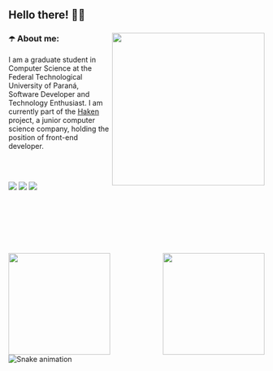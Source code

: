 ## Hello there! 👋🏽

<div>
<a href="https://ibb.co/4SMnQJq"><img height="300px" src="https://i.ibb.co/QHn35Xg/Innovation-amico.png" alt="" border="0" align="right"></a>

### ☂️ About me:

<p align="left">
I am a graduate student in Computer Science at the Federal Technological University of Paraná, Software Developer and Technology Enthusiast. I am currently part of the <a href="https://www.haken.com.br/" target="_blank">Haken</a> project, a junior computer science company, holding the position of front-end developer.</p>
</div>

<br>
<br>

<a href="https://www.youtube.com/channel/UC4Z_x4OrnjZ-G3INqrq-YWA" target="_blank"><img src="https://img.shields.io/badge/YouTube-FF0000?style=for-the-badge&logo=youtube&logoColor=white" target="_blank"></a>
<a href="https://www.instagram.com/_vitorhugomr/" target="_blank"><img src="https://img.shields.io/badge/-Instagram-%23E4405F?style=for-the-badge&logo=instagram&logoColor=white" target="_blank"></a>
<a href="https://www.linkedin.com/in/vitorhugomrtecno/" target="_blank"><img src="https://img.shields.io/badge/-LinkedIn-%230077B5?style=for-the-badge&logo=linkedin&logoColor=white" target="_blank"></a>

<br>
<br>

#

<br>
<br>

<img height="200px" align="left" src="https://github-readme-stats.vercel.app/api?username=vitorRibeiro7&show_icons=true&theme=dark&include_all_commits=true&count_private=true"/>
<img height="200px" align="right" src="https://github-readme-stats.vercel.app/api/top-langs/?username=vitorRibeiro7&layout=compact&langs_count=7&theme=dark"/>
</a>

 <br>
 <br>

  ![Snake animation](https://github.com/vitorRibeiro7/vitorRibeiro7/blob/output/github-contribution-grid-snake.svg)
 

